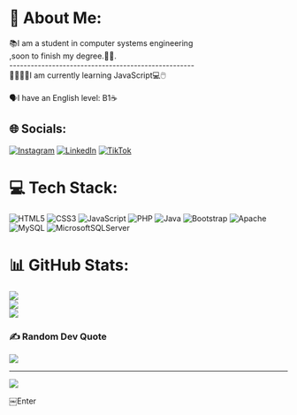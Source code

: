 # 💫 About Me:
📚I am a student in computer systems engineering<br>,soon to finish my degree.🎒🔎.<br>----------------------------------------------------<br>👨🏽‍💻👾I am currently learning JavaScript💻🖱️<br><br>🗣️I have an English level: B1☕️<br>


## 🌐 Socials:
[![Instagram](https://img.shields.io/badge/Instagram-%23E4405F.svg?logo=Instagram&logoColor=white)](https://instagram.com/@conde_dev45) [![LinkedIn](https://img.shields.io/badge/LinkedIn-%230077B5.svg?logo=linkedin&logoColor=white)](https://linkedin.com/in/KenethSalomonCondeCruz) [![TikTok](https://img.shields.io/badge/TikTok-%23000000.svg?logo=TikTok&logoColor=white)](https://tiktok.com/@@armedcondemx) 

# 💻 Tech Stack:
![HTML5](https://img.shields.io/badge/html5-%23E34F26.svg?style=for-the-badge&logo=html5&logoColor=white) ![CSS3](https://img.shields.io/badge/css3-%231572B6.svg?style=for-the-badge&logo=css3&logoColor=white) ![JavaScript](https://img.shields.io/badge/javascript-%23323330.svg?style=for-the-badge&logo=javascript&logoColor=%23F7DF1E) ![PHP](https://img.shields.io/badge/php-%23777BB4.svg?style=for-the-badge&logo=php&logoColor=white) ![Java](https://img.shields.io/badge/java-%23ED8B00.svg?style=for-the-badge&logo=java&logoColor=white) ![Bootstrap](https://img.shields.io/badge/bootstrap-%23563D7C.svg?style=for-the-badge&logo=bootstrap&logoColor=white) ![Apache](https://img.shields.io/badge/apache-%23D42029.svg?style=for-the-badge&logo=apache&logoColor=white) ![MySQL](https://img.shields.io/badge/mysql-%2300f.svg?style=for-the-badge&logo=mysql&logoColor=white) ![MicrosoftSQLServer](https://img.shields.io/badge/Microsoft%20SQL%20Sever-CC2927?style=for-the-badge&logo=microsoft%20sql%20server&logoColor=white)
# 📊 GitHub Stats:
![](https://github-readme-stats.vercel.app/api?username=ARMEDMX&theme=dark&hide_border=false&include_all_commits=false&count_private=false)<br/>
![](https://github-readme-streak-stats.herokuapp.com/?user=ARMEDMX&theme=dark&hide_border=false)<br/>
![](https://github-readme-stats.vercel.app/api/top-langs/?username=ARMEDMX&theme=dark&hide_border=false&include_all_commits=false&count_private=false&layout=compact)

### ✍️ Random Dev Quote
![](https://quotes-github-readme.vercel.app/api?type=horizontal&theme=radical)

---
[![](https://visitcount.itsvg.in/api?id=ARMEDMX&icon=2&color=0)](https://visitcount.itsvg.in)

<!-- Proudly created with GPRM ( https://gprm.itsvg.in ) -->￼Enter
